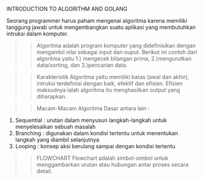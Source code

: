 INTRODUCTION TO ALGORITHM AND GOLANG

Seorang programmer harus paham mengenai algoritma karena memiliki tanggung jawab untuk mengembangkan suatu aplikasi yang membutuhkan intruksi dalam komputer.

>>Algoritma adalah program komputer yang didefinisikan dengan mengambil nilai sebagai input dan ouput.
>>Berikut ini contoh dari algoritma yaitu 1.) mengecek bilangan prima, 2.)mengurutkan data/sorting, dan 3.)pencarian data.


>>Karakteristik Algoritma yaitu memiliki batas (awal dan akhir), intruksi terdefinisi dengan baik, efektif dan efisien. Efisien maksudnya ialah algoritma itu  menghasilkan output yang diharapkan.


>>Macam-Macam Algoritma Dasar antara lain :
1. Sequential : urutan dalam menyusun langkah-langkah untuk menyelesaikan sebuah masalah
2. Branching : digunakan dalam kondisi tertentu untuk menentukan langkah yang diambil selanjutnya
3. Looping : konsep aksi berulang sampai dengan kondisi tertentu

>>FLOWCHART
Flowchart adalah simbol-simbol untuk menggambarkan urutan atau hubungan antar proses secara detail.
